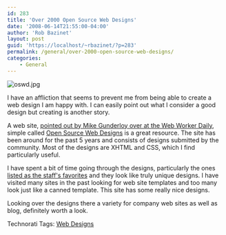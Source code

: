```yaml
---
id: 283
title: 'Over 2000 Open Source Web Designs'
date: '2008-06-14T21:55:00-04:00'
author: 'Rob Bazinet'
layout: post
guid: 'https://localhost/~rbazinet/?p=283'
permalink: /general/over-2000-open-source-web-designs/
categories:
    - General
---
```


![oswd.jpg](https://www.accidentaltechnologist.com/files/media/image/oswd.jpg)

I have an affliction that seems to prevent me from being able to create a web design I am happy with. I can easily point out what I consider a good design but creating is another story.

A web site, [pointed out by Mike Gunderloy over at the Web Worker Daily](https://webworkerdaily.com/2008/06/14/css-designs-for-free/), simple called [Open Source Web Designs](https://www.oswd.org/) is a great resource. The site has been around for the past 5 years and consists of designs submitted by the community. Most of the designs are XHTML and CSS, which I find particularly useful.

I have spent a bit of time going through the designs, particularly the ones [listed as the staff's favorites](https://www.oswd.org/designs/favorites/) and they look like truly unique designs. I have visited many sites in the past looking for web site templates and too many look just like a canned template. This site has some really nice designs.

Looking over the designs there a variety for company web sites as well as blog, definitely worth a look.

Technorati Tags: [Web Designs](https://technorati.com/tags/Web%20Designs)